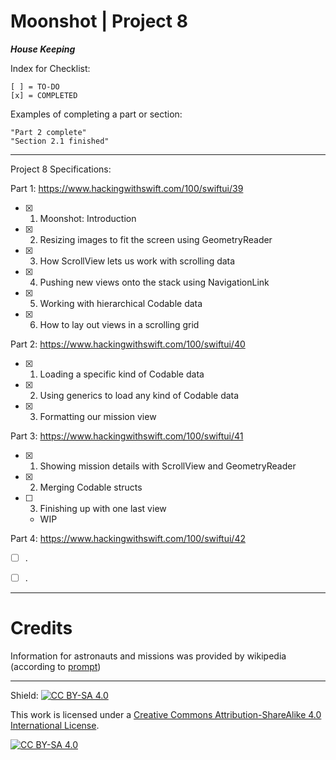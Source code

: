 
#  Moonshot | Project 8

***House Keeping***

Index for Checklist:

    [ ] = TO-DO
    [x] = COMPLETED

Examples of completing a part or section:

    "Part 2 complete"
    "Section 2.1 finished"

______
Project 8 Specifications:

Part 1: https://www.hackingwithswift.com/100/swiftui/39

- [x] 1. Moonshot: Introduction
- [x] 2. Resizing images to fit the screen using GeometryReader
- [x] 3. How ScrollView lets us work with scrolling data
- [x] 4. Pushing new views onto the stack using NavigationLink
- [x] 5. Working with hierarchical Codable data
- [x] 6. How to lay out views in a scrolling grid



Part 2: https://www.hackingwithswift.com/100/swiftui/40
- [x] 1. Loading a specific kind of Codable data
- [x] 2. Using generics to load any kind of Codable data
- [x] 3. Formatting our mission view



Part 3: https://www.hackingwithswift.com/100/swiftui/41
- [x] 1. Showing mission details with ScrollView and GeometryReader
- [x] 2. Merging Codable structs
- [ ] 3. Finishing up with one last view
    - WIP


Part 4: https://www.hackingwithswift.com/100/swiftui/42
- [ ] . 
- [ ] . 


------
# Credits
Information for astronauts and missions was provided by wikipedia (according to [prompt](https://www.hackingwithswift.com/books/ios-swiftui/loading-a-specific-kind-of-codable-data))

------

Shield: [![CC BY-SA 4.0][cc-by-sa-shield]][cc-by-sa]

This work is licensed under a
[Creative Commons Attribution-ShareAlike 4.0 International License][cc-by-sa].

[![CC BY-SA 4.0][cc-by-sa-image]][cc-by-sa]

[cc-by-sa]: http://creativecommons.org/licenses/by-sa/4.0/
[cc-by-sa-image]: https://licensebuttons.net/l/by-sa/4.0/88x31.png
[cc-by-sa-shield]: https://img.shields.io/badge/License-CC%20BY--SA%204.0-lightgrey.svg
